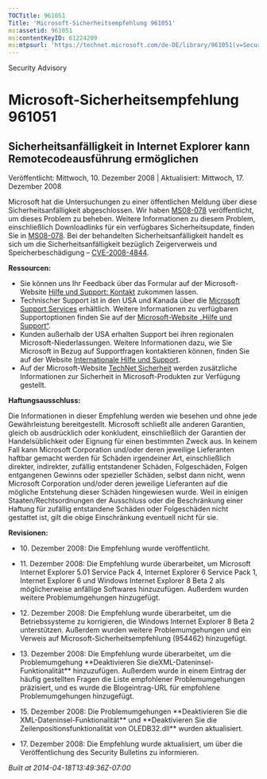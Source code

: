 ```yaml
---
TOCTitle: 961051
Title: 'Microsoft-Sicherheitsempfehlung 961051'
ms:assetid: 961051
ms:contentKeyID: 61224209
ms:mtpsurl: 'https://technet.microsoft.com/de-DE/library/961051(v=Security.10)'
---
```


Security Advisory

Microsoft-Sicherheitsempfehlung 961051
======================================

Sicherheitsanfälligkeit in Internet Explorer kann Remotecodeausführung ermöglichen
----------------------------------------------------------------------------------

Veröffentlicht: Mittwoch, 10. Dezember 2008 | Aktualisiert: Mittwoch, 17. Dezember 2008

Microsoft hat die Untersuchungen zu einer öffentlichen Meldung über diese Sicherheitsanfälligkeit abgeschlossen. Wir haben [MS08-078](http://go.microsoft.com/fwlink/?linkid=137335) veröffentlicht, um dieses Problem zu beheben. Weitere Informationen zu diesem Problem, einschließlich Downloadlinks für ein verfügbares Sicherheitsupdate, finden Sie in [MS08-078](http://go.microsoft.com/fwlink/?linkid=137335). Bei der behandelten Sicherheitsanfälligkeit handelt es sich um die Sicherheitsanfälligkeit bezüglich Zeigerverweis und Speicherbeschädigung – [CVE-2008-4844](http://www.cve.mitre.org/cgi-bin/cvename.cgi?name=cve-2008-4844).

**Ressourcen:**

-   Sie können uns Ihr Feedback über das Formular auf der Microsoft-Website [Hilfe und Support: Kontakt](https://support.microsoft.com/common/survey.aspx?scid=sw;en;1257&showpage=1&ws=technet&sd=tech) zukommen lassen.
-   Technischer Support ist in den USA und Kanada über die [Microsoft Support Services](http://go.microsoft.com/fwlink/?linkid=21131) erhältlich. Weitere Informationen zu verfügbaren Supportoptionen finden Sie auf der [Microsoft-Website „Hilfe und Support“](http://support.microsoft.com/).
-   Kunden außerhalb der USA erhalten Support bei ihren regionalen Microsoft-Niederlassungen. Weitere Informationen dazu, wie Sie Microsoft in Bezug auf Supportfragen kontaktieren können, finden Sie auf der Website [Internationale Hilfe und Support](http://go.microsoft.com/fwlink/?linkid=21155).
-   Auf der Microsoft-Website [TechNet Sicherheit](http://www.microsoft.com/germany/technet/sicherheit/default.mspx) werden zusätzliche Informationen zur Sicherheit in Microsoft-Produkten zur Verfügung gestellt.

**Haftungsausschluss:**

Die Informationen in dieser Empfehlung werden wie besehen und ohne jede Gewährleistung bereitgestellt. Microsoft schließt alle anderen Garantien, gleich ob ausdrücklich oder konkludent, einschließlich der Garantien der Handelsüblichkeit oder Eignung für einen bestimmten Zweck aus. In keinem Fall kann Microsoft Corporation und/oder deren jeweilige Lieferanten haftbar gemacht werden für Schäden irgendeiner Art, einschließlich direkter, indirekter, zufällig entstandener Schäden, Folgeschäden, Folgen entgangenen Gewinns oder spezieller Schäden, selbst dann nicht, wenn Microsoft Corporation und/oder deren jeweilige Lieferanten auf die mögliche Entstehung dieser Schäden hingewiesen wurde. Weil in einigen Staaten/Rechtsordnungen der Ausschluss oder die Beschränkung einer Haftung für zufällig entstandene Schäden oder Folgeschäden nicht gestattet ist, gilt die obige Einschränkung eventuell nicht für sie.

**Revisionen:**

- <p>10. Dezember 2008: Die Empfehlung wurde veröffentlicht.</P>
- <p>11. Dezember 2008: Die Empfehlung wurde überarbeitet, um Microsoft Internet Explorer 5.01 Service Pack 4, Internet Explorer 6 Service Pack 1, Internet Explorer 6 und Windows Internet Explorer 8 Beta 2 als möglicherweise anfällige Softwares hinzuzufügen. Außerdem wurden weitere Problemumgehungen hinzugefügt.</P>
- <p>12. Dezember 2008: Die Empfehlung wurde überarbeitet, um die Betriebssysteme zu korrigieren, die Windows Internet Explorer 8 Beta 2 unterstützen. Außerdem wurden weitere Problemumgehungen und ein Verweis auf Microsoft-Sicherheitsempfehlung (954462) hinzugefügt.</P>
- <p>13. Dezember 2008: Die Empfehlung wurde überarbeitet, um die Problemumgehung **Deaktivieren Sie dieXML-Dateninsel-Funktionalität** hinzuzufügen. Außerdem wurde in einem Eintrag der häufig gestellten Fragen die Liste empfohlener Problemumgehungen präzisiert, und es wurde die Blogeintrag-URL für empfohlene Problemumgehungen hinzugefügt.</P>
- <p>15. Dezember 2008: Die Problemumgehungen **Deaktivieren Sie die XML-Dateninsel-Funktionalität** und **Deaktivieren Sie die Zeilenpositionsfunktionalität von OLEDB32.dll** wurden aktualisiert.</P>
- <p>17. Dezember 2008: Die Empfehlung wurde aktualisiert, um über die Veröffentlichung des Security Bulletins zu informieren.</P>

*Built at 2014-04-18T13:49:36Z-07:00*